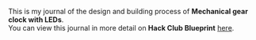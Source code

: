 <!--
  ===================    !!READ THIS NOTICE!!   ====================
  DO NOT edit this file manually. Your changes WILL BE OVERWRITTEN!
  This journal is auto generated and updated by Hack Club Blueprint.
  To edit this file, please edit your journal entries on Blueprint.
  ==================================================================
-->

This is my journal of the design and building process of **Mechanical gear clock with LEDs**.  
You can view this journal in more detail on **Hack Club Blueprint** [here](https://blueprint.hackclub.com/projects/522).


